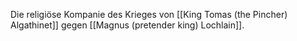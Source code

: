 Die religiöse Kompanie des Krieges von [[King Tomas (the Pincher) Algathinet]] gegen [[Magnus (pretender king) Lochlain]].